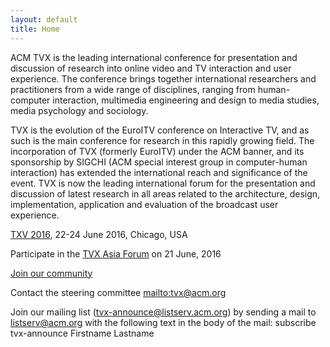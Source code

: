 ```yaml
---
layout: default
title: Home
---
```


ACM TVX is the leading international conference for presentation and discussion of research into online video and TV interaction and user experience. The conference brings together international researchers and practitioners from a wide range of disciplines, ranging from human-computer interaction, multimedia engineering and design to media studies, media psychology and sociology.

TVX is the evolution of the EuroITV conference on Interactive TV, and as such is the main conference for research in this rapidly growing field.  The incorporation of TVX (formerly EuroITV) under the ACM banner, and its sponsorship by SIGCHI (ACM special interest group in computer-human interaction) has extended the international reach and significance of the event. TVX is now the leading international forum for the presentation and discussion of latest research in all areas related to the architecture, design, implementation, application and evaluation of the broadcast user experience. 

[TXV 2016](http://tvx2016.com/), 22-24 June 2016, Chicago, USA

Participate in the [TVX Asia Forum](http://rise.hanyang.ac.kr/tvxasiaforum2016) on 21 June, 2016

[Join our community](http://www.sigchi.org/communities/tvx)

Contact the steering committee <mailto:tvx@acm.org> 

Join our mailing list (<tvx-announce@listserv.acm.org>) by sending a mail to <listserv@acm.org> with the following text in the body of the mail:
subscribe tvx-announce Firstname Lastname

